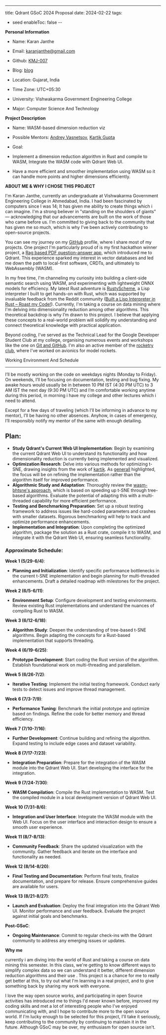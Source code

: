 ---
title: Qdrant GSoC 2024 Proposal
date: 2024-02-22
tags:
  - seed
enableToc: false
--
  
**Personal Information**

- Name: Karan Janthe

- Email: karanjanthe@gmail.com

- Github: [KMJ-007](https://github.com/KMJ-007)

- Blog: [blog](https://kmj-007.github.io/)

- Location: Gujarat, India

- Time Zone: UTC+05:30

- University: Vishwakarma Government Engineering College

- Major: Computer Science And Technology

  

**Project Description**

- Name: WASM-based dimension reduction viz

- Possible Mentors: [Andrey Vasnetsov](https://github.com/generall), [Kartik Gupta](https://github.com/kartik-gupta-ij)

- Goal:

- Implement a dimension reduction algorithm in Rust and compile to WASM, Integrate the WASM code with Qdrant Web UI.

- Have a more efficient and smoother implementation using WASM so it can handle more points and higher dimensions efficiently.

  
  

**ABOUT ME & WHY I CHOSE THIS PROJECT**

I'm Karan Janthe, currently an undergraduate at Vishwakarma Government Engineering College in Ahmedabad, India. I had been fascinated by computers since I was 14; It has given me ability to create things which i can imagine. I'm a strong believer in "standing on the shoulders of giants" — acknowledging that our advancements are built on the work of those who came before us. I'm committed to giving back to the community that has given me so much, which is why I've been actively contributing to open-source projects.

You can see my journey on my [GitHub](https://github.com/KMJ-007) profile, where I share most of my projects. One project I'm particularly proud of is my first hackathon winner project, a [Rag based PDF question-answer app](https://devfolio.co/projects/warplearn-a56b), which introduced me to Qdrant. This experience sparked my interest in vector databases and led me down the path to local-first software, CRDTs, and ultimately to WebAssembly (WASM).

In my free time, I'm channeling my curiosity into building a client-side semantic search using WASM, and experimenting with lightweight ONNX models for efficiency. My latest Rust adventure is [RustyScheme](https://github.com/KMJ-007/RustyScheme), a Lisp interpreter I built to get hands-on with Rust, which was supported by invaluable feedback from the Reddit community ([Built a Lisp Interpreter in Rust – Roast my Code!](https://www.reddit.com/r/rust/comments/1ae52te/built_a_lisp_interpreter_in_rust_roast_my_code/)). Currently, I'm taking a course on data mining where I'm delving into dimensionality reduction among other algorithms. This theoretical backdrop is why I’m drawn to this project. I believe that applying these concepts to a real-world problem will solidify my understanding and connect theoretical knowledge with practical application.

Beyond coding, I've served as the Technical Lead for the Google Developer Student Club at my college, organising numerous events and workshops like the one on [Git and GitHub](https://www.instagram.com/p/Cn_3-UTgUda/?img_index=2). I'm also an active member of the [rocketry club](https://www.instagram.com/vgecrocketry/), where I've worked on avionics for model rockets.

Working Environment And Schedule

--------------------------------

I’ll be mostly working on the code on weekdays nights (Monday to Friday). On weekends, I’ll be focusing on documentation, testing and bug fixing. My awake hours would usually be in between 10 PM IST (4:30 PM UTC) to 3 AM IST the next day (9:30 PM UTC) and I’m comfortable working anytime during this period, in morning i have my college and other lectures which i need to attend.

Except for a few days of traveling (which I’ll be informing in advance to my mentor), I’ll be having no other absences. Anyhow, in cases of emergency, I’ll responsibly notify my mentor of the same with enough detailing.

## Plan:

- **Study Qdrant's Current Web UI Implementation**: Begin by examining the current Qdrant Web UI to understand its functionality and how dimensionality reduction is currently being implemented and visualized.
- **Optimization Research**: Delve into various methods for optimizing t-SNE, drawing insights from the work of [kartik](https://github.com/qdrant/qdrant-web-ui/pull/112). As [generall](https://github.com/qdrant/qdrant-web-ui/pull/112#issuecomment-1887262530) highlighted, the focus will be on refining the implementation rather than the algorithm itself for improved performance.
- **Algorithmic Study and Adaptation**: Thoroughly review the [wasm-bhtsne's approach](https://github.com/Lv-291/wasm-bhtsne), which is based on speeding up t-SNE through tree-based algorithms. Evaluate the potential of adapting this with a multi-threaded capability for more efficient performance.
- **Testing and Benchmarking Preparation**: Set up a robust testing framework to address issues like hard-coded parameters and crashes with smaller datasets. Rigorous benchmarking will help to track and optimize performance enhancements.
- **Implementation and Integration**: Upon completing the optimized algorithm, package the solution as a Rust crate, compile it to WASM, and integrate it with the Qdrant Web UI, ensuring seamless functionality.
  

### Approximate Schedule:

**Week 1 (5/29-6/4)**:

- **Planning and Initialization**: Identify specific performance bottlenecks in the current t-SNE implementation and begin planning for multi-threaded enhancements. Draft a detailed roadmap with milestones for the project.

**Week 2 (6/5-6/11)**:

- **Environment Setup**: Configure development and testing environments. Review existing Rust implementations and understand the nuances of compiling Rust to WASM.

**Week 3 (6/12-6/18)**:

- **Algorithm Study**: Deepen the understanding of tree-based t-SNE algorithms. Begin adapting the concepts for a Rust-based implementation that supports threading.

**Week 4 (6/19-6/25)**:

- **Prototype Development**: Start coding the Rust version of the algorithm. Establish foundational work on multi-threading and parallelism.

**Week 5 (6/26-7/2)**:

- **Iterative Testing**: Implement the initial testing framework. Conduct early tests to detect issues and improve thread management.

**Week 6 (7/3-7/9)**:

- **Performance Tuning**: Benchmark the initial prototype and optimize based on findings. Refine the code for better memory and thread efficiency.

**Week 7 (7/10-7/16)**:

- **Further Development**: Continue building and refining the algorithm. Expand testing to include edge cases and dataset variability.

**Week 8 (7/17-7/23)**:

- **Integration Preparation**: Prepare for the integration of the WASM module into the Qdrant Web UI. Start developing the interface for the integration.

**Week 9 (7/24-7/30)**:

- **WASM Compilation**: Compile the Rust implementation to WASM. Test the compiled module in a local development version of Qdrant Web UI.

**Week 10 (7/31-8/6)**:

- **Integration and User Interface**: Integrate the WASM module with the Web UI. Focus on the user interface and interaction design to ensure a smooth user experience.

**Week 11 (8/7-8/13)**:

- **Community Feedback**: Share the updated visualization with the community. Gather feedback and iterate on the interface and functionality as needed.

**Week 12 (8/14-8/20)**:

- **Final Testing and Documentation**: Perform final tests, finalize documentation, and prepare for release. Ensure comprehensive guides are available for users.

**Week 13 (8/21-8/27)**:

- **Launch and Evaluation**: Deploy the final integration into the Qdrant Web UI. Monitor performance and user feedback. Evaluate the project against initial goals and benchmarks.

**Post-GSoC**:

- **Ongoing Maintenance**: Commit to regular check-ins with the Qdrant community to address any emerging issues or updates.

**Why me**

 currently i am diving into the world of Rust and taking a course on data mining this semester. In this class, we're getting to know different ways to simplify complex data so we can understand it better, different dimension reduction algorithms and their use . This project is a chance for me to really get better at this, to try out what I'm learning in a real project, and to give something back by sharing my work with everyone.
  
I love the way open source works, and participating in open Source activities has introduced me to things I'd never known before, improved my coding skills and met a lot of interesting people who I've enjoyed communicating with, and I hope to contribute more to the open source world. If I'm lucky enough to be selected for this project, I'll take it seriously, keep contributing to the community by continuing to maintain it in the future. Although GSoC may be over, my enthusiasm for open source isn't.
